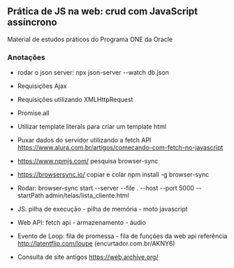 ##  Prática de JS na web: crud com JavaScript assíncrono 

Material de estudos práticos do Programa ONE da Oracle

### Anotações

* rodar o json server: npx json-server --watch db.json
* Requisições Ajax 
* Requisições utilizando XMLHttpRequest
* Promise.all
* Utilizar template literals para criar um template html
* Puxar dados do servidor utilizando a fetch API https://www.alura.com.br/artigos/comecando-com-fetch-no-javascript

* https://www.npmjs.com/ pesquisa browser-sync 
* https://browsersync.io/ copiar e colar npm install -g browser-sync
* Rodar: browser-sync start --server --file . --host --port 5000 --startPath admin/telas/lista_cliente.html

* JS: pilha de execução - pilha de memória -  moto javascript
* Web API: fetch api - armazenamento - áudio
* Evento de Loop: fila de promessa - fila de funções da web api referência http://latentflip.com/loupe (encurtador.com.br/AKNY6)

* Consulta de site antigos https://web.archive.org/
